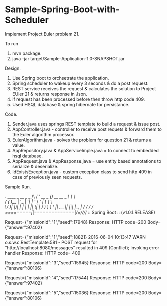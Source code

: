 # Sample-Spring-Boot-with-Scheduler

Implement Project Euler problem 21.

To run

1. mvn package.
2. java -jar target/Sample-Application-1.0-SNAPSHOT.jar

Design.

1. Use Spring boot to orchsetrate the application.
2. Spring scheduler to wakeup every 3 seconds & do a post request.
3. REST service receives the request & calculates the solution to Project EUler 21 & returns response in Json.
4. if request has been processed before then throw http code 409.
5. Used HSQL database & spring hibernate for persistance.

Code.

1. Sender.java uses springs REST template to build a request & issue post.
2. AppController.java - controller to receive post requets & forward them to the Euler algorithm processor.
3. EulerAlgorithm.java - solves the problem for question 21 & returns a value.
4. AppRepository.java & AppServiceImple.java = to connect to embedded hsql database.
5. AppRequest.java & AppResponse.java = use entity based annotations to serialize & deserialize.
6. IdExistsException.java - custom exception class to send http 409 in case of previously seen requests.

Sample Run.

 .   ____          _            __ _ _
 /\\ / ___'_ __ _ _(_)_ __  __ _ \ \ \ \
( ( )\___ | '_ | '_| | '_ \/ _` | \ \ \ \
 \\/  ___)| |_)| | | | | || (_| |  ) ) ) )
  '  |____| .__|_| |_|_| |_\__, | / / / /
 =========|_|==============|___/=/_/_/_/
 :: Spring Boot ::        (v1.0.1.RELEASE)

Request={"missionId":"1","seed":17948}
Response:
HTTP code=200
Body={"answer":97402}



Request={"missionId":"1","seed":18821}
2016-06-04 10:13:47 WARN  o.s.w.c.RestTemplate:581 - POST request for "http://localhost:8080/messages" resulted in 409 (Conflict); invoking error handler
Response:
HTTP code= 409



Request={"missionId":"3","seed":15945}
Response:
HTTP code=200
Body={"answer":80106}



Request={"missionId":"4","seed":17544}
Response:
HTTP code=200
Body={"answer":97402}



Request={"missionId":"5","seed":15036}
Response:
HTTP code=200
Body={"answer":80106} 
